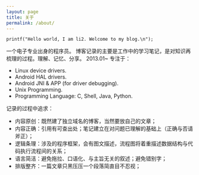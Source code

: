 ```yaml
---
layout: page
title: 关于
permalink: /about/
---
```


    printf("Hello world, I am li2. Welcome to my blog.\n");

一个电子专业出身的程序员。
博客记录的主要是工作中的学习笔记，是对知识再梳理的过程。理解、记忆、分享。
2013.01~  专注于：

- Linux device drivers.
- Android HAL drivers.
- Android JNI & APP (for driver debugging).
- Unix Programming.
- Programming Language: C, Shell, Java, Python.


记录的过程中追求：

- 内容原创：既然建了独立域名的博客，当然要放自己的文章；
- 内容正确：引用有可查出处；笔记建立在对问题已理解的基础上（正确与否请斧正）；
- 逻辑条理：涉及的程序框架，会有图文描述，流程图将着重描述数据结构与代码执行流程间的关系；
- 语言简洁：避免拖拉、口语化、与主旨无关的叙述；避免错别字；
- 排版整齐：一篇文章只黑压压一个段落简直目不忍视；